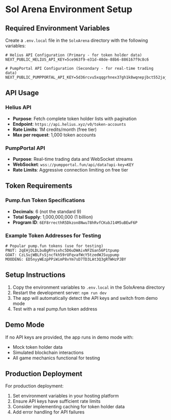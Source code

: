 # Sol Arena Environment Setup

## Required Environment Variables

Create a `.env.local` file in the `SolxArena` directory with the following variables:

```env
# Helius API Configuration (Primary - for token holder data)
NEXT_PUBLIC_HELIUS_API_KEY=5ce963f9-e31d-48de-88b6-886167f9c8c6

# PumpPortal API Configuration (Secondary - for real-time trading data)
NEXT_PUBLIC_PUMPPORTAL_API_KEY=5d36rcvu5xqqgrhnex37gh1k8wqnepjbct552jaj71nm2ja2axc6at3jatr62pbq6n750h2h60wkgk2p8hmpju2aegvjyub1et8peuv66923jy2udx478hjpf1c2ywkuet4qcubc84ykub8rqagbpdrr70hkd90unjp3a8w5d83gp3b75wp8dubf10ncgbfa9q3jpb46h0kuf8
```

## API Usage

### Helius API
- **Purpose**: Fetch complete token holder lists with pagination
- **Endpoint**: `https://api.helius.xyz/v0/token-accounts`
- **Rate Limits**: 1M credits/month (free tier)
- **Max per request**: 1,000 token accounts

### PumpPortal API  
- **Purpose**: Real-time trading data and WebSocket streams
- **WebSocket**: `wss://pumpportal.fun/api/data?api-key=KEY`
- **Rate Limits**: Aggressive connection limiting on free tier

## Token Requirements

### Pump.fun Token Specifications
- **Decimals**: 6 (not the standard 9)
- **Total Supply**: 1,000,000,000 (1 billion)
- **Program ID**: `6EF8rrecthR5Dkzon8Nwu78hRvfCKubJ14M5uBEwF6P`

### Example Token Addresses for Testing
```
# Popular pump.fun tokens (use for testing)
PNUT: 2qEHjDLDLbuBgRYvsxhc5D6uDWAivNFZGan56P1tpump
GOAT: CzLSujWBLFsSjncfkh59rUFqvafWcY5tzedWJSuypump
MOODENG: ED5nyyWEzpPPiWimP8vYm7sD7TD3LAt3Q3gRTWHzPJBY
```

## Setup Instructions

1. Copy the environment variables to `.env.local` in the SolxArena directory
2. Restart the development server: `npm run dev`
3. The app will automatically detect the API keys and switch from demo mode
4. Test with a real pump.fun token address

## Demo Mode

If no API keys are provided, the app runs in demo mode with:
- Mock token holder data
- Simulated blockchain interactions
- All game mechanics functional for testing

## Production Deployment

For production deployment:
1. Set environment variables in your hosting platform
2. Ensure API keys have sufficient rate limits
3. Consider implementing caching for token holder data
4. Add error handling for API failures

